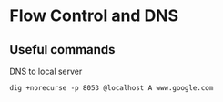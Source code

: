 # Flow Control and DNS

## Useful commands
DNS to local server

`dig +norecurse -p 8053 @localhost A www.google.com`